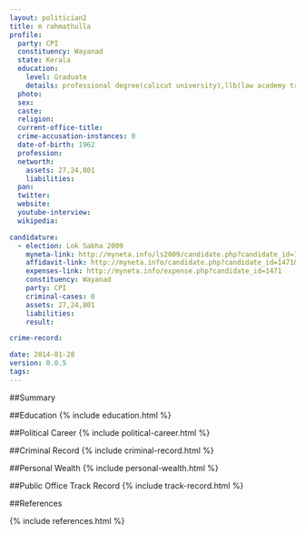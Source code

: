 ```yaml
---
layout: politician2
title: m rahmathulla
profile: 
  party: CPI
  constituency: Wayanad
  state: Kerala
  education: 
    level: Graduate
    details: professional degree(calicut university),llb(law academy trivandrum)
  photo: 
  sex: 
  caste: 
  religion: 
  current-office-title: 
  crime-accusation-instances: 0
  date-of-birth: 1962
  profession: 
  networth: 
    assets: 27,24,801
    liabilities: 
  pan: 
  twitter: 
  website: 
  youtube-interview: 
  wikipedia: 

candidature: 
  - election: Lok Sabha 2009
    myneta-link: http://myneta.info/ls2009/candidate.php?candidate_id=1471
    affidavit-link: http://myneta.info/candidate.php?candidate_id=1471&scan=original
    expenses-link: http://myneta.info/expense.php?candidate_id=1471
    constituency: Wayanad 
    party: CPI
    criminal-cases: 0
    assets: 27,24,801
    liabilities: 
    result:  

crime-record: 

date: 2014-01-28
version: 0.0.5
tags: 
---
```

##Summary


##Education
{% include education.html %}


##Political Career
{% include political-career.html %}


##Criminal Record
{% include criminal-record.html %}


##Personal Wealth
{% include personal-wealth.html %}


##Public Office Track Record
{% include track-record.html %}


##References


{% include references.html %}
